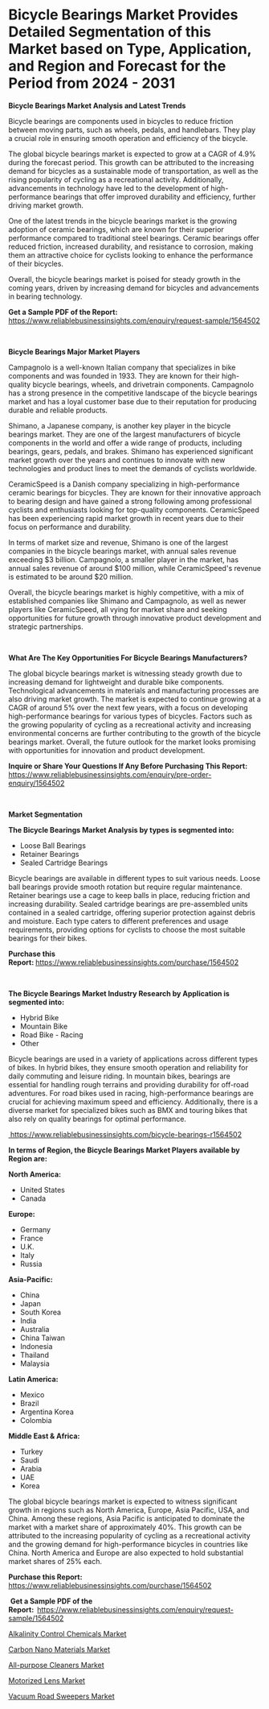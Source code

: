 <p><h1>Bicycle Bearings Market Provides Detailed Segmentation of this Market based on Type, Application, and Region and Forecast for the Period from 2024 - 2031</h1></p><p><strong>Bicycle Bearings Market Analysis and Latest Trends</strong></p>
<p><p>Bicycle bearings are components used in bicycles to reduce friction between moving parts, such as wheels, pedals, and handlebars. They play a crucial role in ensuring smooth operation and efficiency of the bicycle.</p><p>The global bicycle bearings market is expected to grow at a CAGR of 4.9% during the forecast period. This growth can be attributed to the increasing demand for bicycles as a sustainable mode of transportation, as well as the rising popularity of cycling as a recreational activity. Additionally, advancements in technology have led to the development of high-performance bearings that offer improved durability and efficiency, further driving market growth.</p><p>One of the latest trends in the bicycle bearings market is the growing adoption of ceramic bearings, which are known for their superior performance compared to traditional steel bearings. Ceramic bearings offer reduced friction, increased durability, and resistance to corrosion, making them an attractive choice for cyclists looking to enhance the performance of their bicycles.</p><p>Overall, the bicycle bearings market is poised for steady growth in the coming years, driven by increasing demand for bicycles and advancements in bearing technology.</p></p>
<p><strong>Get a Sample PDF of the Report:&nbsp;</strong> <a href="https://www.reliablebusinessinsights.com/enquiry/request-sample/1564502">https://www.reliablebusinessinsights.com/enquiry/request-sample/1564502</a></p>
<p>&nbsp;</p>
<p><strong>Bicycle Bearings Major Market Players</strong></p>
<p><p>Campagnolo is a well-known Italian company that specializes in bike components and was founded in 1933. They are known for their high-quality bicycle bearings, wheels, and drivetrain components. Campagnolo has a strong presence in the competitive landscape of the bicycle bearings market and has a loyal customer base due to their reputation for producing durable and reliable products.</p><p>Shimano, a Japanese company, is another key player in the bicycle bearings market. They are one of the largest manufacturers of bicycle components in the world and offer a wide range of products, including bearings, gears, pedals, and brakes. Shimano has experienced significant market growth over the years and continues to innovate with new technologies and product lines to meet the demands of cyclists worldwide.</p><p>CeramicSpeed is a Danish company specializing in high-performance ceramic bearings for bicycles. They are known for their innovative approach to bearing design and have gained a strong following among professional cyclists and enthusiasts looking for top-quality components. CeramicSpeed has been experiencing rapid market growth in recent years due to their focus on performance and durability.</p><p>In terms of market size and revenue, Shimano is one of the largest companies in the bicycle bearings market, with annual sales revenue exceeding $3 billion. Campagnolo, a smaller player in the market, has annual sales revenue of around $100 million, while CeramicSpeed's revenue is estimated to be around $20 million.</p><p>Overall, the bicycle bearings market is highly competitive, with a mix of established companies like Shimano and Campagnolo, as well as newer players like CeramicSpeed, all vying for market share and seeking opportunities for future growth through innovative product development and strategic partnerships.</p></p>
<p>&nbsp;</p>
<p><strong>What Are The Key Opportunities For Bicycle Bearings Manufacturers?</strong></p>
<p><p>The global bicycle bearings market is witnessing steady growth due to increasing demand for lightweight and durable bike components. Technological advancements in materials and manufacturing processes are also driving market growth. The market is expected to continue growing at a CAGR of around 5% over the next few years, with a focus on developing high-performance bearings for various types of bicycles. Factors such as the growing popularity of cycling as a recreational activity and increasing environmental concerns are further contributing to the growth of the bicycle bearings market. Overall, the future outlook for the market looks promising with opportunities for innovation and product development.</p></p>
<p><strong>Inquire or Share Your Questions If Any Before Purchasing This Report:</strong> <a href="https://www.reliablebusinessinsights.com/enquiry/pre-order-enquiry/1564502">https://www.reliablebusinessinsights.com/enquiry/pre-order-enquiry/1564502</a></p>
<p>&nbsp;</p>
<p><strong>Market Segmentation</strong></p>
<p><strong>The Bicycle Bearings Market Analysis by types is segmented into:</strong></p>
<p><ul><li>Loose Ball Bearings</li><li>Retainer Bearings</li><li>Sealed Cartridge Bearings</li></ul></p>
<p><p>Bicycle bearings are available in different types to suit various needs. Loose ball bearings provide smooth rotation but require regular maintenance. Retainer bearings use a cage to keep balls in place, reducing friction and increasing durability. Sealed cartridge bearings are pre-assembled units contained in a sealed cartridge, offering superior protection against debris and moisture. Each type caters to different preferences and usage requirements, providing options for cyclists to choose the most suitable bearings for their bikes.</p></p>
<p><strong>Purchase this Report:&nbsp;</strong><a href="https://www.reliablebusinessinsights.com/purchase/1564502">https://www.reliablebusinessinsights.com/purchase/1564502</a></p>
<p>&nbsp;</p>
<p><strong>The Bicycle Bearings Market Industry Research by Application is segmented into:</strong></p>
<p><ul><li>Hybrid Bike</li><li>Mountain Bike</li><li>Road Bike - Racing</li><li>Other</li></ul></p>
<p><p>Bicycle bearings are used in a variety of applications across different types of bikes. In hybrid bikes, they ensure smooth operation and reliability for daily commuting and leisure riding. In mountain bikes, bearings are essential for handling rough terrains and providing durability for off-road adventures. For road bikes used in racing, high-performance bearings are crucial for achieving maximum speed and efficiency. Additionally, there is a diverse market for specialized bikes such as BMX and touring bikes that also rely on quality bearings for optimal performance.</p></p>
<p><a href="https://www.reliablebusinessinsights.com/bicycle-bearings-r1564502">&nbsp;https://www.reliablebusinessinsights.com/bicycle-bearings-r1564502</a></p>
<p><strong>In terms of Region, the Bicycle Bearings Market Players available by Region are:</strong></p>
<p>
    <p> <strong> North America: </strong>
        <ul>
            <li>United States</li>
            <li>Canada</li>
        </ul>
        </p> 
    <p> <strong> Europe: </strong>
        <ul>
            <li>Germany</li>
            <li>France</li>
            <li>U.K.</li>
            <li>Italy</li>
            <li>Russia</li>
        </ul>
        </p> 
    <p> <strong> Asia-Pacific: </strong>
        <ul>
            <li>China</li>
            <li>Japan</li>
            <li>South Korea</li>
            <li>India</li>
            <li>Australia</li>
            <li>China Taiwan</li>
            <li>Indonesia</li>
            <li>Thailand</li>
            <li>Malaysia</li>
        </ul>
        </p> 
    <p> <strong> Latin America: </strong>
        <ul>
            <li>Mexico</li>
            <li>Brazil</li>
            <li>Argentina Korea</li>
            <li>Colombia</li>
        </ul>
        </p> 
    <p> <strong> Middle East & Africa: </strong>
        <ul>
            <li>Turkey</li>
            <li>Saudi</li>
            <li>Arabia</li>
            <li>UAE</li>
            <li>Korea</li>
        </ul>
    </p>
    </p>
<p><p>The global bicycle bearings market is expected to witness significant growth in regions such as North America, Europe, Asia Pacific, USA, and China. Among these regions, Asia Pacific is anticipated to dominate the market with a market share of approximately 40%. This growth can be attributed to the increasing popularity of cycling as a recreational activity and the growing demand for high-performance bicycles in countries like China. North America and Europe are also expected to hold substantial market shares of 25% each.</p></p>
<p><strong>Purchase this Report: </strong><a href="https://www.reliablebusinessinsights.com/purchase/1564502">https://www.reliablebusinessinsights.com/purchase/1564502</a></p>
<p>&nbsp;<strong>Get a Sample PDF of the Report:&nbsp;&nbsp;</strong><a href="https://www.reliablebusinessinsights.com/enquiry/request-sample/1564502">https://www.reliablebusinessinsights.com/enquiry/request-sample/1564502</a></p>
<p><strong></strong></p>
<p><p><a href="https://medium.com/@stephen.russell7684/alkalinity-control-chemicals-market-size-market-segmentation-market-trends-and-growth-analysis-8f56cb543c61">Alkalinity Control Chemicals Market</a></p><p><a href="https://medium.com/@henrykihn1922/global-carbon-nano-materials-market-size-and-market-trends-analysis-by-regional-outlook-67691f7f8b08">Carbon Nano Materials Market</a></p><p><a href="https://medium.com/@daveblock38/all-purpose-cleaners-market-share-size-trends-industry-analysis-report-by-application-9df2af9f1954">All-purpose Cleaners Market</a></p><p><a href="https://github.com/lnamivez37/Market-Research-Report-List-1/blob/main/motorized-lens-market.md">Motorized Lens Market</a></p><p><a href="https://github.com/graysonwolfe1913/Market-Research-Report-List-1/blob/main/vacuum-road-sweepers-market.md">Vacuum Road Sweepers Market</a></p></p>